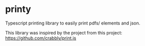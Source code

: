 # printy
Typescript printing library to easily print pdfs/ elements and json.

This library was inspired by the project from this project: https://github.com/crabbly/print.js
